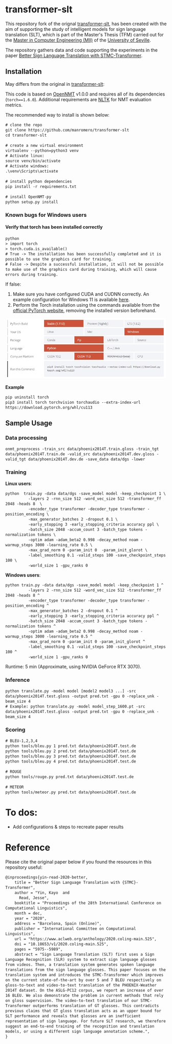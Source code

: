# transformer-slt

This repository fork of the orignal [transformer-slt](https://github.com/kayoyin/transformer-slt), has been created with the aim of supporting the study of intelligent models for sign language translation (SLT), which is part of the Master's Thesis (TFM) carried out for the [Master in Computer Engineering (MII)](https://www.mii.us.es/) of the [University of Seville](https://www.us.es/).

The repository gathers data and code supporting the experiments in the paper [Better Sign Language Translation with STMC-Transformer](https://www.aclweb.org/anthology/2020.coling-main.525/).

## Installation

May differs from the original in [transformer-slt](https://github.com/kayoyin/transformer-slt):

This code is based on [OpenNMT](https://github.com/OpenNMT/OpenNMT-py) v1.0.0 and requires all of its dependencies (`torch==1.6.0`). Additional requirements are [NLTK](https://www.nltk.org/) for NMT evaluation metrics.

The recommended way to install is shown below:

```
# clone the repo
git clone https://github.com/manromero/transformer-slt
cd transformer-slt

# create a new virtual environment
virtualenv --python=python3 venv
# Activate linux:
source venv/bin/activate
# Activate windows:
.\venv\Scripts\activate

# install python dependencies
pip install -r requirements.txt

# install OpenNMT-py
python setup.py install
```

### Known bugs for Windows users

#### Verify that torch has been installed correctly

```
python
> import torch
> torch.cuda.is_available()
# True -> The installation has been successfully completed and it is possible to use the graphics card for training.
# False -> Despite a successful installation, it will not be possible to make use of the graphics card during training, which will cause errors during training.
```

If false:

1. Make sure you have configured CUDA and CUDNN correctly. An example configuration for Windows 11 is available [here](https://youtu.be/OEFKlRSd8Ic?t=123).
2. Perform the Torch installation using the commands available from the [official PyTorch website](https://pytorch.org/get-started/locally/), removing the installed version beforehand.

![PyTorch install command example](assets_readme/pytorch_install_command.jpg)

**Example**

```
pip uninstall torch
pip3 install torch torchvision torchaudio --extra-index-url https://download.pytorch.org/whl/cu113
```

## Sample Usage

### Data processing

```
onmt_preprocess -train_src data/phoenix2014T.train.gloss -train_tgt data/phoenix2014T.train.de -valid_src data/phoenix2014T.dev.gloss -valid_tgt data/phoenix2014T.dev.de -save_data data/dgs -lower
```

### Training

**Linux users**:

```
python  train.py -data data/dgs -save_model model -keep_checkpoint 1 \
          -layers 2 -rnn_size 512 -word_vec_size 512 -transformer_ff 2048 -heads 8  \
          -encoder_type transformer -decoder_type transformer -position_encoding \
          -max_generator_batches 2 -dropout 0.1 \
          -early_stopping 3 -early_stopping_criteria accuracy ppl \
          -batch_size 2048 -accum_count 3 -batch_type tokens -normalization tokens \
          -optim adam -adam_beta2 0.998 -decay_method noam -warmup_steps 3000 -learning_rate 0.5 \
          -max_grad_norm 0 -param_init 0  -param_init_glorot \
          -label_smoothing 0.1 -valid_steps 100 -save_checkpoint_steps 100 \
          -world_size 1 -gpu_ranks 0
```

**Windows users**:

```
python train.py -data data/dgs -save_model model -keep_checkpoint 1 ^
          -layers 2 -rnn_size 512 -word_vec_size 512 -transformer_ff 2048 -heads 8 ^
          -encoder_type transformer -decoder_type transformer -position_encoding ^
          -max_generator_batches 2 -dropout 0.1 ^
          -early_stopping 3 -early_stopping_criteria accuracy ppl ^
          -batch_size 2048 -accum_count 3 -batch_type tokens -normalization tokens ^
          -optim adam -adam_beta2 0.998 -decay_method noam -warmup_steps 3000 -learning_rate 0.5 ^
          -max_grad_norm 0 -param_init 0 -param_init_glorot ^
          -label_smoothing 0.1 -valid_steps 100 -save_checkpoint_steps 100 ^
          -world_size 1 -gpu_ranks 0
```

Runtime: 5 min (Approximate, using NVIDIA GeForce RTX 3070).

### Inference

```
python translate.py -model model [model2 model3 ...] -src data/phoenix2014T.test.gloss -output pred.txt -gpu 0 -replace_unk -beam_size 4
# Example: python translate.py -model model_step_1600.pt -src data/phoenix2014T.test.gloss -output pred.txt -gpu 0 -replace_unk -beam_size 4
```

### Scoring

```
# BLEU-1,2,3,4
python tools/bleu.py 1 pred.txt data/phoenix2014T.test.de
python tools/bleu.py 2 pred.txt data/phoenix2014T.test.de
python tools/bleu.py 3 pred.txt data/phoenix2014T.test.de
python tools/bleu.py 4 pred.txt data/phoenix2014T.test.de

# ROUGE
python tools/rouge.py pred.txt data/phoenix2014T.test.de

# METEOR
python tools/meteor.py pred.txt data/phoenix2014T.test.de
```

# To dos:

- Add configurations & steps to recreate paper results

# Reference

Please cite the original paper below if you found the resources in this repository useful:

```
@inproceedings{yin-read-2020-better,
    title = "Better Sign Language Translation with {STMC}-Transformer",
    author = "Yin, Kayo  and
      Read, Jesse",
    booktitle = "Proceedings of the 28th International Conference on Computational Linguistics",
    month = dec,
    year = "2020",
    address = "Barcelona, Spain (Online)",
    publisher = "International Committee on Computational Linguistics",
    url = "https://www.aclweb.org/anthology/2020.coling-main.525",
    doi = "10.18653/v1/2020.coling-main.525",
    pages = "5975--5989",
    abstract = "Sign Language Translation (SLT) first uses a Sign Language Recognition (SLR) system to extract sign language glosses from videos. Then, a translation system generates spoken language translations from the sign language glosses. This paper focuses on the translation system and introduces the STMC-Transformer which improves on the current state-of-the-art by over 5 and 7 BLEU respectively on gloss-to-text and video-to-text translation of the PHOENIX-Weather 2014T dataset. On the ASLG-PC12 corpus, we report an increase of over 16 BLEU. We also demonstrate the problem in current methods that rely on gloss supervision. The video-to-text translation of our STMC-Transformer outperforms translation of GT glosses. This contradicts previous claims that GT gloss translation acts as an upper bound for SLT performance and reveals that glosses are an inefficient representation of sign language. For future SLT research, we therefore suggest an end-to-end training of the recognition and translation models, or using a different sign language annotation scheme.",
}
```
